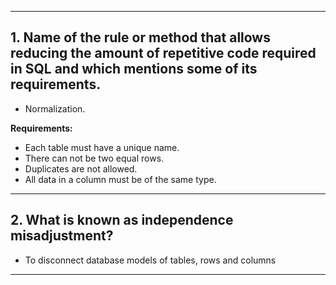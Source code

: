 ***
## 1. Name of the rule or method that allows reducing the amount of repetitive code required in SQL and which mentions some of its requirements.

- Normalization.

 **Requirements:**
- Each table must have a unique name.
- There can not be two equal rows.
- Duplicates are not allowed.
- All data in a column must be of the same type.

***

## 2. **What is known as independence misadjustment?**
- To disconnect database models of tables, rows and columns
 
***

